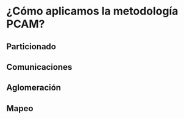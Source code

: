# ¿Cómo aplicamos la metodología PCAM?

## Particionado

## Comunicaciones

## Aglomeración

## Mapeo